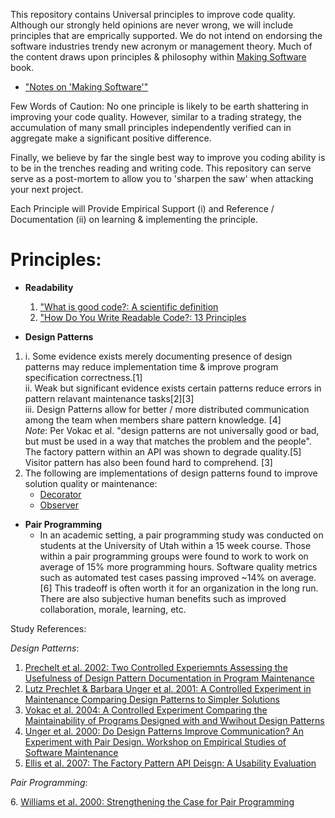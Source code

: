 This repository contains Universal principles to improve code quality.  Although our 
strongly held opinions are never wrong, we will include principles that are emprically supported.
We do not intend on endorsing the software industries trendy new acronym or management theory. 
Much of the content draws upon principles & philosophy within [Making Software](http://shop.oreilly.com/product/9780596808303.do) book.
  * ["Notes on 'Making Software'"](http://peterhurford.tumblr.com/post/143408649351/notes-on-making-software-what-really-works-and)


Few Words of Caution:
No one principle is likely to be earth shattering in improving your code quality. However, similar to a trading strategy,
the accumulation of many small principles independently verified can in 
aggregate make a significant positive difference. 

Finally, we believe by far the single best way to improve you coding ability is to be in the trenches 
reading and writing code. This repository can serve serve as a post-mortem to allow
you to 'sharpen the saw' when attacking your next project.

Each Principle will Provide Empirical Support (i) and Reference / Documentation (ii) on learning & implementing the principle. 
# Principles:
  
- **Readability**
  1. ["What is good code?: A scientific definition](http://engineering.intenthq.com/2015/03/what-is-good-code-a-scientific-definition/) 
  2. ["How Do You Write Readable Code?: 13 Principles](https://gist.github.com/peterhurford/3ad9f48071bd2665a8af) 

- **Design Patterns**
 1. i.  Some evidence exists merely documenting presence of design patterns may reduce implementation time & improve program specification correctness.[1]   
     ii. Weak but significant evidence exists certain patterns reduce errors in pattern relavant maintenance tasks[2][3]     
     iii. Design Patterns allow for better / more distributed communication among the team when members share pattern knowledge. [4]     
     *Note*: Per Vokac et al. "design patterns are not universally good or bad, but must be used in a way that
                               matches the problem and the people". The factory pattern within an API was shown to degrade quality.[5] Visitor pattern has also been found hard to comprehend. [3]
 2. The following are implementations of design patterns found to improve solution quality or maintenance: 
       * [Decorator](https://github.com/faif/python-patterns/blob/master/decorator.py)
       * [Observer](https://github.com/faif/python-patterns/blob/master/observer.py) 

- **Pair Programming**
    * In an academic setting, a pair programming study was conducted on students at the University of Utah within a 15 week course. 
      Those within a pair programming groups were found to work to work on average of 15% more programming hours. 
      Software quality metrics such as automated test cases passing  improved ~14% on average. [6]
      This tradeoff is often worth it for an organization in the long run. There are also subjective human benefits such as
      improved collaboration, morale, learning, etc. 

Study References:
  
  *Design Patterns*:
   1. [Prechelt et al. 2002: Two Controlled Experiemnts Assessing the Usefulness of Design Pattern Documentation in Program Maintenance](http://dl.acm.org/citation.cfm?id=570532)  
   2. [Lutz Prechlet & Barbara Unger et al. 2001: A Controlled Experiment in Maintenance Comparing Design Patterns to Simpler Solutions](http://www.ptidej.net/courses/log6306/fall12/readingnotes/2/Prechelt%20-%20A%20controlled%20experiment%20in%20maintenance.%20comparing%20design%20patterns%20to%20simpler%20solutio.pdf)
   3. [Vokac et al. 2004: A Controlled Experiment Comparing the Maintainability of Programs Designed with and Wwihout Design Patterns](https://www.nr.no/~aldrin/artikler/DesignPatternsEmpiricalSoftwareEngineering.pdf)
   4. [Unger et al. 2000: Do Design Patterns Improve Communication? An Experiment with Pair Design. Workshop on Empirical Studies of Software Maintenance](http://citeseerx.ist.psu.edu/viewdoc/download;jsessionid=6BCE30334106F3C5CD15BC8E033EE7DF?doi=10.1.1.258.7373&rep=rep1&type=pdf)
   5. [Ellis et al. 2007: The Factory Pattern API Deisgn: A Usability Evaluation](https://www.cs.cmu.edu/~NatProg/papers/Ellis2007FactoryUsability.pdf)
   
*Pair Programming*:
   
   6\. [Williams et al. 2000: Strengthening the Case for Pair Programming](http://collaboration.csc.ncsu.edu/laurie/Papers/ieeeSoftware.PDF) 

